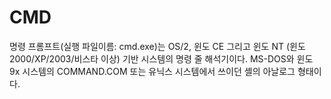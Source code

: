 CMD
===
명령 프롬프트(실행 파일이름: cmd.exe)는 OS/2, 윈도 CE 그리고 윈도 NT (윈도 2000/XP/2003/비스타 이상) 기반 시스템의 명령 줄 해석기이다. MS-DOS와 윈도 9x 시스템의 COMMAND.COM 또는 유닉스 시스템에서 쓰이던 셸의 아날로그 형태이다.
